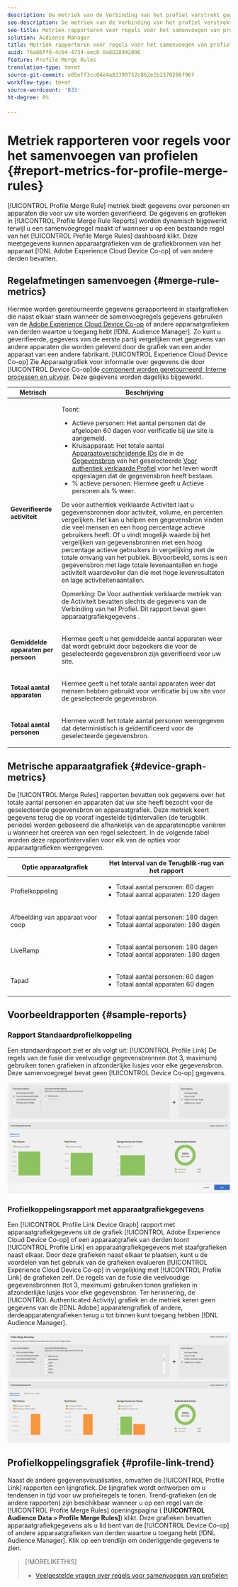 ```yaml
---
description: De metriek van de Verbinding van het profiel verstrekt gegevens over mensen en apparaten die aan uw plaats voor authentiek verklaren. De gegevens en grafieken in de Verbinding van het Profiel werken dynamisch bij aangezien u een fusieregels creeert of wanneer u een bestaande regel van het dashboard van de Regels van de Fusie van het Profiel klikt. Deze cijfers kunnen apparaatgrafieken van de Adobe Experience Cloud Device Co-op of andere apparaatgrafiekbronnen van derden bevatten.
seo-description: De metriek van de Verbinding van het profiel verstrekt gegevens over mensen en apparaten die aan uw plaats voor authentiek verklaren. De gegevens en grafieken in de Verbinding van het Profiel werken dynamisch bij aangezien u een fusieregels creeert of wanneer u een bestaande regel van het dashboard van de Regels van de Fusie van het Profiel klikt. Deze cijfers kunnen apparaatgrafieken van de Adobe Experience Cloud Device Co-op of andere apparaatgrafiekbronnen van derden bevatten.
seo-title: Metriek rapporteren voor regels voor het samenvoegen van profielen
solution: Audience Manager
title: Metriek rapporteren voor regels voor het samenvoegen van profielen
uuid: 76a86ff0-4c64-4734-aec0-0a8828942096
feature: Profile Merge Rules
translation-type: tm+mt
source-git-commit: e05eff3cc04e4a82399752c862e2b2370286f96f
workflow-type: tm+mt
source-wordcount: '833'
ht-degree: 0%

---
```



# Metriek rapporteren voor regels voor het samenvoegen van profielen {#report-metrics-for-profile-merge-rules}

[!UICONTROL Profile Merge Rule] metriek biedt gegevens over personen en apparaten die voor uw site worden geverifieerd. De gegevens en grafieken in [!UICONTROL Profile Merge Rule Reports] worden dynamisch bijgewerkt terwijl u een samenvoegregel maakt of wanneer u op een bestaande regel van het [!UICONTROL Profile Merge Rules] dashboard klikt. Deze meetgegevens kunnen apparaatgrafieken van de grafiekbronnen van het apparaat [!DNL Adobe Experience Cloud Device Co-op] of van andere derden bevatten.

## Regelafmetingen samenvoegen {#merge-rule-metrics}

Hiermee worden geretourneerde gegevens gerapporteerd in staafgrafieken die naast elkaar staan wanneer de samenvoegregels gegevens gebruiken van de [Adobe Experience Cloud Device Co-op](https://docs.adobe.com/content/help/en/device-co-op/using/about/overview.html) of andere apparaatgrafieken van derden waartoe u toegang hebt [!DNL Audience Manager]. Zo kunt u geverifieerde, gegevens van de eerste partij vergelijken met gegevens van andere apparaten die worden geleverd door de grafiek van een ander apparaat van een andere fabrikant. [!UICONTROL Experience Cloud Device Co-op] Zie Apparaatgrafiek voor informatie over gegevens die door [!UICONTROL Device Co-op]de [component worden geretourneerd: Interne processen en uitvoer](https://docs.adobe.com/content/help/en/device-co-op/using/device-graph/device-graph-overview.html). Deze gegevens worden dagelijks bijgewerkt.

<table id="table_A7FB2F9804F84AC8A6DD05C0E6EE7555"> 
 <thead> 
  <tr> 
   <th colname="col1" class="entry"> Metrisch </th> 
   <th colname="col2" class="entry"> Beschrijving </th> 
  </tr> 
 </thead>
 <tbody> 
  <tr> 
   <td colname="col1"> <p> <b><span class="wintitle"> Geverifieerde activiteit</span></b> </p> </td> 
   <td colname="col2"> <p>Toont: </p> 
    <ul id="ul_7F7373919A4A49028EF4BF7B28D9F8E9"> 
     <li id="li_FE2F93C496D64ED8928B3E522C9585EA"> <span class="wintitle"> Actieve personen</span>: Het aantal personen dat de afgelopen 60 dagen voor verificatie bij uw site is aangemeld. </li> 
     <li id="li_60CFD26EE68B442683C0ED5FED1A79C8"> <span class="wintitle"> Kruisapparaat</span>: Het totale aantal <a href="merge-rules-start.md#create-data-source"> Apparaatoverschrijdende IDs</a> die in de <a href="https://docs.adobe.com/content/help/en/audience-manager/user-guide/features/data-sources/manage-datasources.html"> Gegevensbron</a> van het geselecteerde <a href="merge-rule-definitions.md"> Voor authentiek verklaarde Profiel</a> voor het leven wordt opgeslagen dat de gegevensbron heeft bestaan. </li> 
     <li id="li_F2F07B6A326C4A18B79A0CF2C47D9677"> <span class="wintitle"> % actieve personen</span>: Hiermee geeft u <span class="wintitle"> Actieve personen</span> als % weer. </li> 
    </ul> <p> <span class="wintitle"> De voor authentiek verklaarde Activiteit</span> laat u gegevensbronnen door activiteit, volume, en percenten vergelijken. Het kan u helpen een gegevensbron vinden die veel mensen en een hoog percentage actieve gebruikers heeft. Of u vindt mogelijk waarde bij het vergelijken van gegevensbronnen met een hoog percentage actieve gebruikers in vergelijking met de totale omvang van het publiek. Bijvoorbeeld, soms is een gegevensbron met lage totale levenaantallen en hoge activiteit waardevoller dan die met hoge levenresultaten en lage activiteitenaantallen. </p> <p> <p>Opmerking: De <span class="wintitle"> Voor authentiek verklaarde metriek van de Activiteit</span> bevatten slechts de gegevens van de Verbinding <span class="wintitle"></span> van het Profiel. Dit rapport bevat geen <span class="wintitle"> apparaatgrafiekgegevens</span> . </p> </p> </td> 
  </tr> 
  <tr> 
   <td colname="col1"> <p> <b><span class="wintitle"> Gemiddelde apparaten per persoon</span></b> </p> </td> 
   <td colname="col2"> <p> Hiermee geeft u het gemiddelde aantal apparaten weer dat wordt gebruikt door bezoekers die voor de geselecteerde gegevensbron zijn geverifieerd voor uw site. </p> </td> 
  </tr> 
  <tr> 
   <td colname="col1"> <p> <b><span class="wintitle"> Totaal aantal apparaten</span></b> </p> </td> 
   <td colname="col2"> <p>Hiermee geeft u het totale aantal apparaten weer dat mensen hebben gebruikt voor verificatie bij uw site voor de geselecteerde gegevensbron. </p> </td> 
  </tr> 
  <tr> 
   <td colname="col1"> <p> <b><span class="wintitle"> Totaal aantal personen</span></b> </p> </td> 
   <td colname="col2"> <p>Hiermee wordt het totale aantal personen weergegeven dat deterministisch is geïdentificeerd voor de geselecteerde gegevensbron. </p> </td> 
  </tr> 
 </tbody> 
</table>

## Metrische apparaatgrafiek {#device-graph-metrics}

De [!UICONTROL Merge Rules] rapporten bevatten ook gegevens over het totale aantal personen en apparaten dat uw site heeft bezocht voor de geselecteerde gegevensbron en apparaatgrafiek. Deze metriek keert gegevens terug die op vooraf ingestelde tijdintervallen (de terugblik periode) worden gebaseerd die afhankelijk van de apparatenoptie variëren u wanneer het creëren van een regel selecteert. In de volgende tabel worden deze rapportintervallen voor elk van de opties voor apparaatgrafieken weergegeven.

<table id="table_038983EBC71F4A55BBCA99212AC5DEE6"> 
 <thead> 
  <tr> 
   <th colname="col1" class="entry"> Optie apparaatgrafiek </th> 
   <th colname="col2" class="entry"> Het Interval van de Terugblik-rug van het rapport </th> 
  </tr>
 </thead>
 <tbody> 
  <tr> 
   <td colname="col1"> <p><span class="wintitle"> Profielkoppeling</span> </p> </td> 
   <td colname="col2"> <p> 
     <ul id="ul_B2FF2341573840549FFB96579F537082"> 
      <li id="li_B37323C2F2434F41B407500AC5C15447">Totaal aantal personen: 60 dagen </li> 
      <li id="li_08D911224A60418BBB3CFB4E70CE73D4">Totaal aantal apparaten: 120 dagen </li> 
     </ul> </p> </td> 
  </tr> 
  <tr> 
   <td colname="col1"> <p><span class="wintitle"> Afbeelding van apparaat voor coop</span> </p> </td> 
   <td colname="col2"> <p> 
     <ul id="ul_64AD1DD89DF64703B70B973A463BA020"> 
      <li id="li_D7D3A3871F434CBFA71BE8929EB41648">Totaal aantal personen: 180 dagen </li> 
      <li id="li_125D387986B2463EB310203CE5857EDA">Totaal aantal apparaten: 180 dagen </li> 
     </ul> </p> </td> 
  </tr> 
  <tr> 
   <td colname="col1"> <p><span class="wintitle"> LiveRamp</span> </p> </td> 
   <td colname="col2"> <p> 
     <ul id="ul_2772F3AD7E1440789B635794ECDE8DFB"> 
      <li id="li_1432363829D64615B1D349A3722D6268">Totaal aantal personen: 180 dagen </li> 
      <li id="li_D5C0E3CE92524B54BBD36C73A326292B">Totaal aantal apparaten: 180 dagen </li> 
     </ul> </p> </td> 
  </tr> 
  <tr> 
   <td colname="col1"> <p><span class="wintitle"> Tapad</span> </p> </td> 
   <td colname="col2"> <p> 
     <ul id="ul_274529DB58E6442E95C6AD89BECB1362"> 
      <li id="li_67102211A72A4E47AACFE5E369793C17">Totaal aantal personen: 60 dagen </li> 
      <li id="li_3E8F3DA6A7B5487895A626674DA363A5">Totaal aantal apparaten 60 dagen </li> 
     </ul> </p> </td> 
  </tr> 
 </tbody> 
</table>

## Voorbeeldrapporten {#sample-reports}

### Rapport Standaardprofielkoppeling

Een standaardrapport ziet er als volgt uit: [!UICONTROL Profile Link] De regels van de fusie die veelvoudige gegevensbronnen (tot 3, maximum) gebruiken tonen grafieken in afzonderlijke lusjes voor elke gegevensbron. Deze samenvoegregel bevat geen [!UICONTROL Device Co-op] gegevens.

![](assets/profile-link-metrics.png)

### Profielkoppelingsrapport met apparaatgrafiekgegevens

Een [!UICONTROL Profile Link Device Graph] rapport met apparaatgrafiekgegevens uit de grafiek [!UICONTROL Adobe Experience Cloud Device Co-op] of een apparaatgrafiek van derden toont [!UICONTROL Profile Link] en apparaatgrafiekgegevens met staafgrafieken naast elkaar. Door deze grafieken naast elkaar te plaatsen, kunt u de voordelen van het gebruik van de grafieken evalueren [!UICONTROL Experience Cloud Device Co-op] in vergelijking met [!UICONTROL Profile Link] de grafieken zelf. De regels van de fusie die veelvoudige gegevensbronnen (tot 3, maximum) gebruiken tonen grafieken in afzonderlijke lusjes voor elke gegevensbron. Ter herinnering, de [!UICONTROL Authenticated Activity] grafiek en de metriek keren geen gegevens van de [!DNL Adobe] apparatengrafiek of andere, derdeapparatengrafieken terug u tot binnen kunt toegang hebben [!DNL Audience Manager].

![](assets/profile-link-graph.png)

## Profielkoppelingsgrafiek {#profile-link-trend}

Naast de andere gegevensvisualisaties, omvatten de [!UICONTROL Profile Link] rapporten een lijngrafiek. De lijngrafiek wordt ontworpen om u tendensen in tijd voor uw profielregels te tonen. Trend-grafieken (en de andere rapporten) zijn beschikbaar wanneer u op een regel van de [!UICONTROL Profile Merge Rules] openingspagina ( **[!UICONTROL Audience Data > Profile Merge Rules]**) klikt. Deze grafieken bevatten apparaatgrafiekgegevens als u lid bent van de [!UICONTROL Device Co-op] of andere apparaatgrafieken van derden waartoe u toegang hebt [!DNL Audience Manager]. Klik op een trendlijn om onderliggende gegevens te zien.

>[!MORELIKETHIS]
>
>* [Veelgestelde vragen over regels voor samenvoegen van profielen](../../faq/faq-profile-merge.md)

